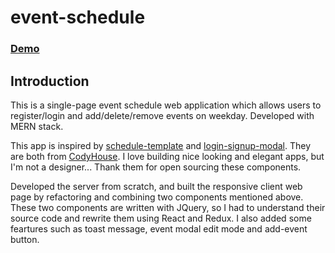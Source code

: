 # event-schedule

### <a href="https://event-schedule-app.herokuapp.com" target="_blank" rel="noopener noreferrer">Demo</a>

## Introduction

This is a single-page event schedule web application which allows users to register/login and add/delete/remove events on weekday. Developed with MERN stack.

This app is inspired by [schedule-template](https://github.com/CodyHouse/schedule-template) and [login-signup-modal](https://github.com/CodyHouse/login-signup-modal). They are both from [CodyHouse](https://codyhouse.co/). I love building nice looking and elegant apps, but I'm not a designer... Thank them for open sourcing these components.

Developed the server from scratch, and built the responsive client web page by refactoring and combining two components mentioned above. These two components are written with JQuery, so I had to understand their source code and rewrite them using React and Redux. I also added some feartures such as toast message, event modal edit mode and add-event button.
